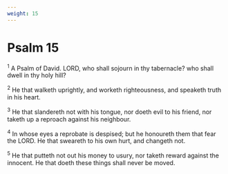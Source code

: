 ```yaml
---
weight: 15
---
```


# Psalm 15

<sup>1</sup> A Psalm of David. LORD, who shall sojourn in thy tabernacle? who shall dwell in thy holy hill? 

<sup>2</sup> He that walketh uprightly, and worketh righteousness, and speaketh truth in his heart. 

<sup>3</sup> He that slandereth not with his tongue, nor doeth evil to his friend, nor taketh up a reproach against his neighbour. 

<sup>4</sup> In whose eyes a reprobate is despised; but he honoureth them that fear the LORD. He that sweareth to his own hurt, and changeth not. 

<sup>5</sup> He that putteth not out his money to usury, nor taketh reward against the innocent. He that doeth these things shall never be moved. 


